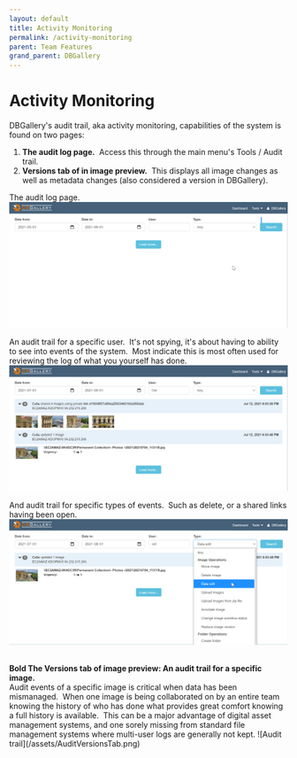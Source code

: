 ```yaml
---
layout: default
title: Activity Monitoring
permalink: /activity-monitoring
parent: Team Features
grand_parent: DBGallery
---
```


# Activity Monitoring

DBGallery's audit trail, aka activity monitoring, capabilities of the system is found on two pages:

1. **The audit log page.**  Access this through the main menu's Tools / Audit trail.
2. **Versions tab of in image preview.**  This displays all image changes as well as metadata changes (also considered a version in DBGallery).  

The audit log page.
![Audit trail](/assets/AuditMainPage.png)

An audit trail for a specific user.  It's not spying, it's about having to ability to see into events of the system.  Most indicate this is most often used for reviewing the log of what you yourself has done.
![Audit trail](/assets/AuditByUser.png)

And audit trail for specific types of events.  Such as delete, or a shared links having been open.
![Audit trail](/assets/AuditByOperation.png)

<br/>
<b>Bold The Versions tab of image preview: An audit trail for a specific image.</b>
<br/>
Audit events of a specific image is critical when data has been mismanaged.  When one image is being collaborated on by an entire team knowing the history of who has done what provides great comfort knowing a full history is available.  This can be a major advantage of digital asset management systems, and one sorely missing from standard file management systems where multi-user logs are generally not kept.
![Audit trail](/assets/AuditVersionsTab.png)
